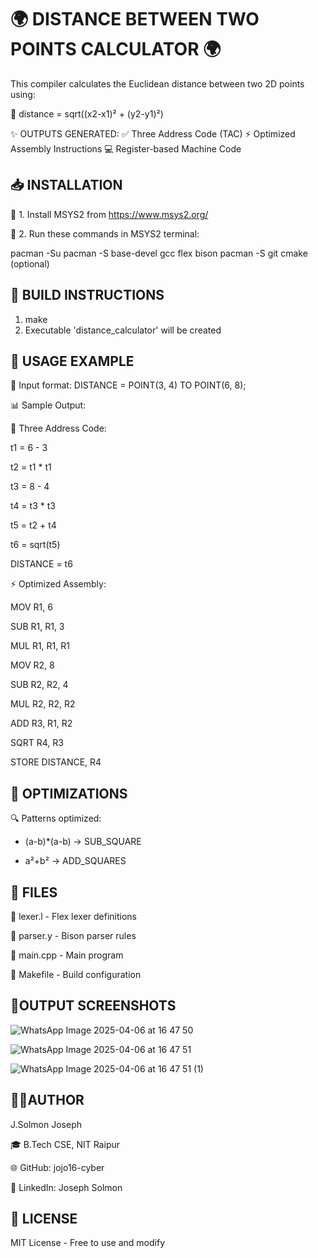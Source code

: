 🌍 DISTANCE BETWEEN TWO POINTS CALCULATOR 🌍
===========================================

This compiler calculates the Euclidean distance between two 2D points using:

📏 distance = sqrt((x2-x1)² + (y2-y1)²)

✨ OUTPUTS GENERATED:
✅ Three Address Code (TAC)
⚡ Optimized Assembly Instructions
💻 Register-based Machine Code

📥 INSTALLATION
--------------
🔧 1. Install MSYS2 from https://www.msys2.org/

🔧 2. Run these commands in MSYS2 terminal:

   pacman -Su
   pacman -S base-devel gcc flex bison
   pacman -S git cmake (optional)

🔨 BUILD INSTRUCTIONS
------------------
1. make
2. Executable 'distance_calculator' will be created

🚀 USAGE EXAMPLE
-------------
📝 Input format:
DISTANCE = POINT(3, 4) TO POINT(6, 8);

📊 Sample Output:

💠 Three Address Code:

t1 = 6 - 3

t2 = t1 * t1

t3 = 8 - 4

t4 = t3 * t3

t5 = t2 + t4

t6 = sqrt(t5)

DISTANCE = t6

⚡ Optimized Assembly:

MOV R1, 6

SUB R1, R1, 3

MUL R1, R1, R1

MOV R2, 8

SUB R2, R2, 4

MUL R2, R2, R2

ADD R3, R1, R2

SQRT R4, R3

STORE DISTANCE, R4

🎯 OPTIMIZATIONS
-------------

🔍 Patterns optimized:

- (a-b)*(a-b) → SUB_SQUARE

- a²+b² → ADD_SQUARES
  

📂 FILES
-----

📄 lexer.l    - Flex lexer definitions

📄 parser.y   - Bison parser rules

📄 main.cpp   - Main program

📄 Makefile   - Build configuration


📸OUTPUT SCREENSHOTS
-----------------

![WhatsApp Image 2025-04-06 at 16 47 50](https://github.com/user-attachments/assets/86cf2828-3924-4dc9-9fc4-1caf268dd693)

![WhatsApp Image 2025-04-06 at 16 47 51](https://github.com/user-attachments/assets/bdae94bb-df69-45b5-bf10-7a2b60e01c4e)

![WhatsApp Image 2025-04-06 at 16 47 51 (1)](https://github.com/user-attachments/assets/4efbfbb6-ae9f-4715-bfc2-98fd73827331)


✍🏻AUTHOR
--------

J.Solmon Joseph

🎓 B.Tech CSE, NIT Raipur

🌐 GitHub: jojo16-cyber

🔗 LinkedIn: Joseph Solmon





📜 LICENSE
-------
MIT License - Free to use and modify
